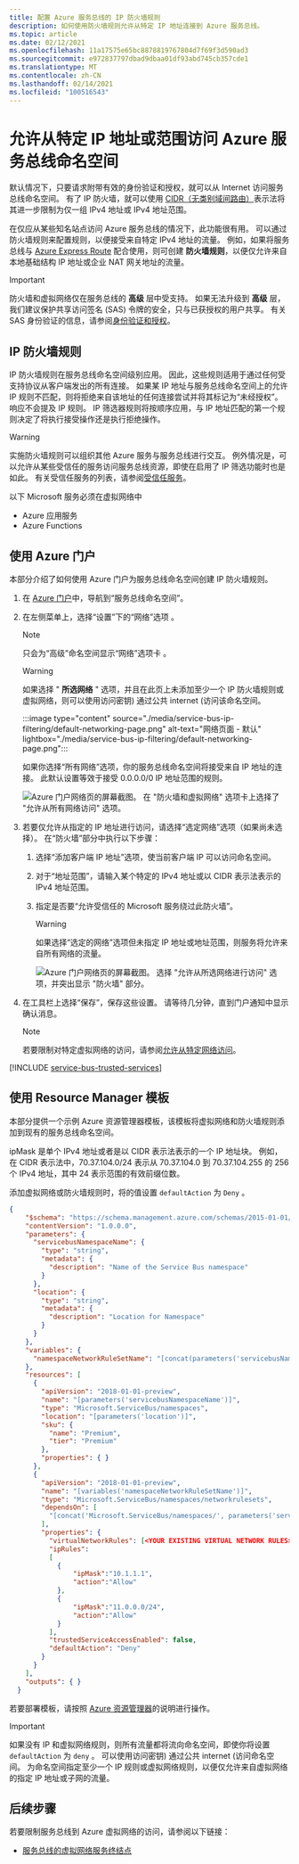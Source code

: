 ```yaml
---
title: 配置 Azure 服务总线的 IP 防火墙规则
description: 如何使用防火墙规则允许从特定 IP 地址连接到 Azure 服务总线。
ms.topic: article
ms.date: 02/12/2021
ms.openlocfilehash: 11a17575e65bc8878819767804d7f69f3d590ad3
ms.sourcegitcommit: e972837797dbad9dbaa01df93abd745cb357cde1
ms.translationtype: MT
ms.contentlocale: zh-CN
ms.lasthandoff: 02/14/2021
ms.locfileid: "100516543"
---
```

# <a name="allow-access-to-azure-service-bus-namespace-from-specific-ip-addresses-or-ranges"></a>允许从特定 IP 地址或范围访问 Azure 服务总线命名空间
默认情况下，只要请求附带有效的身份验证和授权，就可以从 Internet 访问服务总线命名空间。 有了 IP 防火墙，就可以使用 [CIDR（无类别域间路由）](https://en.wikipedia.org/wiki/Classless_Inter-Domain_Routing)表示法将其进一步限制为仅一组 IPv4 地址或 IPv4 地址范围。

在仅应从某些知名站点访问 Azure 服务总线的情况下，此功能很有用。 可以通过防火墙规则来配置规则，以便接受来自特定 IPv4 地址的流量。 例如，如果将服务总线与 [Azure Express Route][express-route] 配合使用，则可创建 **防火墙规则**，以便仅允许来自本地基础结构 IP 地址或企业 NAT 网关地址的流量。 

> [!IMPORTANT]
> 防火墙和虚拟网络仅在服务总线的 **高级** 层中受支持。 如果无法升级到 **高级** 层，我们建议保护共享访问签名 (SAS) 令牌的安全，只与已获授权的用户共享。 有关 SAS 身份验证的信息，请参阅[身份验证和授权](service-bus-authentication-and-authorization.md#shared-access-signature)。

## <a name="ip-firewall-rules"></a>IP 防火墙规则
IP 防火墙规则在服务总线命名空间级别应用。 因此，这些规则适用于通过任何受支持协议从客户端发出的所有连接。 如果某 IP 地址与服务总线命名空间上的允许 IP 规则不匹配，则将拒绝来自该地址的任何连接尝试并将其标记为“未经授权”。 响应不会提及 IP 规则。 IP 筛选器规则将按顺序应用，与 IP 地址匹配的第一个规则决定了将执行接受操作还是执行拒绝操作。

>[!WARNING]
> 实施防火墙规则可以组织其他 Azure 服务与服务总线进行交互。 例外情况是，可以允许从某些受信任的服务访问服务总线资源，即使在启用了 IP 筛选功能时也是如此。 有关受信任服务的列表，请参阅[受信任服务](#trusted-microsoft-services)。 
>
> 以下 Microsoft 服务必须在虚拟网络中
> - Azure 应用服务
> - Azure Functions

## <a name="use-azure-portal"></a>使用 Azure 门户
本部分介绍了如何使用 Azure 门户为服务总线命名空间创建 IP 防火墙规则。 

1. 在 [Azure 门户](https://portal.azure.com)中，导航到“服务总线命名空间”。
2. 在左侧菜单上，选择“设置”下的“网络”选项 。  

    > [!NOTE]
    > 只会为“高级”命名空间显示“网络”选项卡 。  
    
    >[!WARNING]
    > 如果选择 " **所选网络** " 选项，并且在此页上未添加至少一个 IP 防火墙规则或虚拟网络，则可以使用访问密钥) 通过公共 internet (访问该命名空间。

    :::image type="content" source="./media/service-bus-ip-filtering/default-networking-page.png" alt-text="网络页面 - 默认" lightbox="./media/service-bus-ip-filtering/default-networking-page.png":::
    
    如果你选择“所有网络”选项，你的服务总线命名空间将接受来自 IP 地址的连接。 此默认设置等效于接受 0.0.0.0/0 IP 地址范围的规则。 

    ![Azure 门户网络页的屏幕截图。 在 "防火墙和虚拟网络" 选项卡上选择了 "允许从所有网络访问" 选项。](./media/service-bus-ip-filtering/firewall-all-networks-selected.png)
1. 若要仅允许从指定的 IP 地址进行访问，请选择“选定网络”选项（如果尚未选择）。 在“防火墙”部分中执行以下步骤：
    1. 选择“添加客户端 IP 地址”选项，使当前客户端 IP 可以访问命名空间。 
    2. 对于“地址范围”，请输入某个特定的 IPv4 地址或以 CIDR 表示法表示的 IPv4 地址范围。 
    3. 指定是否要“允许受信任的 Microsoft 服务绕过此防火墙”。 

        > [!WARNING]
        > 如果选择“选定的网络”选项但未指定 IP 地址或地址范围，则服务将允许来自所有网络的流量。 

        ![Azure 门户网络页的屏幕截图。 选择 "允许从所选网络进行访问" 选项，并突出显示 "防火墙" 部分。](./media/service-bus-ip-filtering/firewall-selected-networks-trusted-access-disabled.png)
3. 在工具栏上选择“保存”，保存这些设置。 请等待几分钟，直到门户通知中显示确认消息。

    > [!NOTE]
    > 若要限制对特定虚拟网络的访问，请参阅[允许从特定网络访问](service-bus-service-endpoints.md)。

[!INCLUDE [service-bus-trusted-services](../../includes/service-bus-trusted-services.md)]

## <a name="use-resource-manager-template"></a>使用 Resource Manager 模板
本部分提供一个示例 Azure 资源管理器模板，该模板将虚拟网络和防火墙规则添加到现有的服务总线命名空间。

ipMask 是单个 IPv4 地址或者是以 CIDR 表示法表示的一个 IP 地址块。 例如，在 CIDR 表示法中，70.37.104.0/24 表示从 70.37.104.0 到 70.37.104.255 的 256 个 IPv4 地址，其中 24 表示范围的有效前缀位数。

添加虚拟网络或防火墙规则时，将的值设置 `defaultAction` 为 `Deny` 。


```json
{
    "$schema": "https://schema.management.azure.com/schemas/2015-01-01/deploymentTemplate.json#",
    "contentVersion": "1.0.0.0",
    "parameters": {
      "servicebusNamespaceName": {
        "type": "string",
        "metadata": {
          "description": "Name of the Service Bus namespace"
        }
      },
      "location": {
        "type": "string",
        "metadata": {
          "description": "Location for Namespace"
        }
      }
    },
    "variables": {
      "namespaceNetworkRuleSetName": "[concat(parameters('servicebusNamespaceName'), concat('/', 'default'))]",
    },
    "resources": [
      {
        "apiVersion": "2018-01-01-preview",
        "name": "[parameters('servicebusNamespaceName')]",
        "type": "Microsoft.ServiceBus/namespaces",
        "location": "[parameters('location')]",
        "sku": {
          "name": "Premium",
          "tier": "Premium"
        },
        "properties": { }
      },
      {
        "apiVersion": "2018-01-01-preview",
        "name": "[variables('namespaceNetworkRuleSetName')]",
        "type": "Microsoft.ServiceBus/namespaces/networkrulesets",
        "dependsOn": [
          "[concat('Microsoft.ServiceBus/namespaces/', parameters('servicebusNamespaceName'))]"
        ],
        "properties": {
          "virtualNetworkRules": [<YOUR EXISTING VIRTUAL NETWORK RULES>],
          "ipRules": 
          [
            {
                "ipMask":"10.1.1.1",
                "action":"Allow"
            },
            {
                "ipMask":"11.0.0.0/24",
                "action":"Allow"
            }
          ],
          "trustedServiceAccessEnabled": false,          
          "defaultAction": "Deny"
        }
      }
    ],
    "outputs": { }
  }
```

若要部署模板，请按照 [Azure 资源管理器][lnk-deploy]的说明进行操作。

> [!IMPORTANT]
> 如果没有 IP 和虚拟网络规则，则所有流量都将流向命名空间，即使你将设置 `defaultAction` 为 `deny` 。 可以使用访问密钥) 通过公共 internet (访问命名空间。 为命名空间指定至少一个 IP 规则或虚拟网络规则，以便仅允许来自虚拟网络的指定 IP 地址或子网的流量。  


## <a name="next-steps"></a>后续步骤

若要限制服务总线到 Azure 虚拟网络的访问，请参阅以下链接：

- [服务总线的虚拟网络服务终结点][lnk-vnet]

<!-- Links -->

[lnk-deploy]: ../azure-resource-manager/templates/deploy-powershell.md
[lnk-vnet]: service-bus-service-endpoints.md
[express-route]:  ../expressroute/expressroute-faqs.md#supported-services